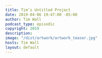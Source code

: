 ```yaml
---
title: Tim’s Untitled Project
date: 2019-04-06 19:47:00 -05:00
author: Tim Wall
podcast_type: episodic
copyright: 2019
description: 
image: "/dist/artwork/artwork_teaser.jpg"
hosts: Tim Wall
layout: default
---
```


